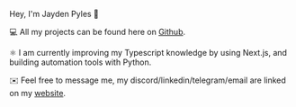 Hey, I'm Jayden Pyles 👋

💻 All my projects can be found here on [Github](https://jaydenpyles.dev/github).

⚛ I am currently improving my Typescript knowledge by using Next.js, and building automation tools with Python.

✉️ Feel free to message me, my discord/linkedin/telegram/email are linked on my [website](https://jaydenpyles.dev). 


